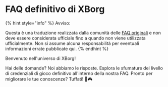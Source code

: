 # FAQ definitivo di XBorg

{% hint style="info" %}
Avviso:

Questa è una traduzione realizzata dalla comunità delle [FAQ originali](https://xborg-1.gitbook.io/faq/) e non deve essere considerata ufficiale fino a quando non viene utilizzata ufficialmente. Non si assume alcuna responsabilità per eventuali informazioni errate pubblicate qui.
{% endhint %}

Benvenuto nell'universo di XBorg!&#x20;

Hai delle domande? Noi abbiamo le risposte. Esplora le sfumature del livello di credenziali di gioco definitivo all'interno della nostra FAQ. Pronto per migliorare le tue conoscenze? Tuffati! 🚀🎮